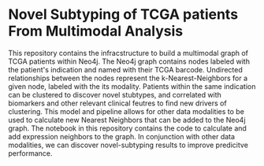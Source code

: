 # Novel Subtyping of TCGA patients From Multimodal Analysis

This repository contains the infracstructure to build a multimodal graph of TCGA patients within Neo4j. The Neo4j graph contains nodes labeled with the patient's indication and named with their TCGA barcode. Undirected relationships between the nodes represent the k-Nearest-Neighbors for a given node, labeled with the its modality. Patients within the same indication can be clustered to discover novel stubtypes, and correlated with biomarkers and other relevant clinical feutres to find new drivers of clustering. This model and pipeline allows for other data modalities to be used to calculate new Nearest Neighbors that can be added to the Neo4j graph. The notebook in this repository contains the code to calculate and add expression neighbors to the graph. In conjunction with other data modalities, we can discover novel-subtyping results to improve predicitve performance.
